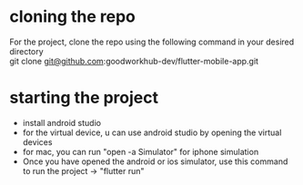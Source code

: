 # cloning the repo

For the project, clone the repo using the following command in your desired directory <br>
git clone git@github.com:goodworkhub-dev/flutter-mobile-app.git

# starting the project

- install android studio
- for the virtual device, u can use android studio by opening the virtual devices
- for mac, you can run "open -a Simulator" for iphone simulation
- Once you have opened the android or ios simulator, use this command to run the project -> "flutter run"
